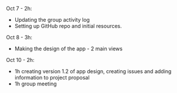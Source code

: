 Oct 7 - 2h: 
* Updating the group activity log
* Setting up GitHub repo and initial resources.

Oct 8 - 3h:
* Making the design of the app - 2 main views

Oct 10 - 2h:
* 1h creating version 1.2 of app design, creating issues and adding information to project proposal
* 1h group meeting
